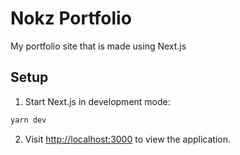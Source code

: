 # Nokz Portfolio

My portfolio site that is made using Next.js

## Setup

1. Start Next.js in development mode:

```bash
yarn dev
```

2. Visit [http://localhost:3000](http://localhost:3000) to view the application.
